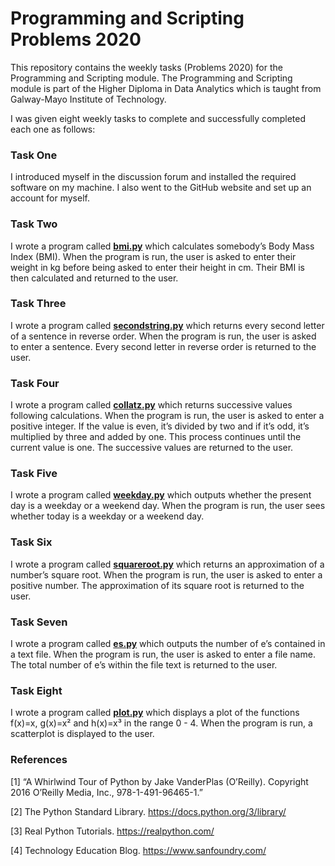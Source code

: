 # Programming and Scripting Problems 2020

This repository contains the weekly tasks (Problems 2020) for the Programming and Scripting module.  The Programming and Scripting module is part of the Higher Diploma in Data Analytics which is taught from Galway-Mayo Institute of Technology.

I was given eight weekly tasks to complete and successfully completed each one as follows:

### Task One
I introduced myself in the discussion forum and installed the required software on my machine.  I also went to the GitHub website and set up an account for myself.

### Task Two
I wrote a program called **[bmi.py](/bmi.py)** which calculates somebody’s Body Mass Index (BMI).  When the program is run, the user is asked to enter their weight in kg before being asked to enter their height in cm.  Their BMI is then calculated and returned to the user.

### Task Three
I wrote a program called **[secondstring.py](/secondstring.py)** which returns every second letter of a sentence in reverse order.  When the program is run, the user is asked to enter a sentence.  Every second letter in reverse order is returned to the user.

### Task Four
I wrote a program called **[collatz.py](/collatz.py)** which returns successive values following calculations.  When the program is run, the user is asked to enter a positive integer.  If the value is even, it’s divided by two and if it’s odd, it’s multiplied by three and added by one.  This process continues until the current value is one.  The successive values are returned to the user.

### Task Five
I wrote a program called **[weekday.py](/weekday.py)** which outputs whether the present day is a weekday or a weekend day.  When the program is run, the user sees whether today is a weekday or a weekend day.

### Task Six
I wrote a program called **[squareroot.py](/squareroot.py)** which returns an approximation of a number’s square root.   When the program is run, the user is asked to enter a positive number.  The approximation of its square root is returned to the user.

### Task Seven
I wrote a program called **[es.py](/es.py)** which outputs the number of e’s contained in a text file.  When the program is run, the user is asked to enter a file name.  The total number of e’s within the file text is returned to the user.

### Task Eight
I wrote a program called **[plot.py](/plot.py)** which displays a plot of the functions f(x)=x, g(x)=x² and h(x)=x³ in the range 0 - 4.  When the program is run, a scatterplot is displayed to the user.

### References
[1] “A Whirlwind Tour of Python by Jake VanderPlas (O’Reilly).
Copyright 2016 O’Reilly Media, Inc., 978-1-491-96465-1.”

[2] The Python Standard Library.
    https://docs.python.org/3/library/

[3] Real Python Tutorials.
    https://realpython.com/
	
[4] Technology Education Blog.
    https://www.sanfoundry.com/